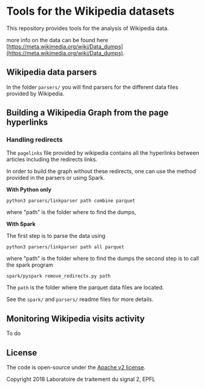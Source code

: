 # Tools for the Wikipedia datasets

This repository provides tools for the analysis of Wikipedia data. 

more info on the data can be found here [https://meta.wikimedia.org/wiki/Data_dumps](https://meta.wikimedia.org/wiki/Data_dumps).

## Wikipedia data parsers

In the folder `parsers/` you will find parsers for the different data files provided by Wikipedia.


## Building a Wikipedia Graph from the page hyperlinks

### Handling redirects

The `pagelinks` file provided by wikipedia contains all the hyperlinks between articles including the redirects links. 

In order to build the graph without these redirects, one can use the method provided in the parsers or using Spark.

**With Python only**

```
python3 parsers/linkparser path combine parquet
```
where "path" is the folder where to find the dumps,

**With Spark** 

The first step is to parse the data using 
```
python3 parsers/linkparser path all parquet
```
where "path" is the folder where to find the dumps
the second step is to call the spark program
```
spark/pyspark remove_redirects.py path
```
The `path` is the folder where the parquet data files are located.

See the `spark/` and `parsers/` readme files for more details.

## Monitoring Wikipedia visits activity

To do

## License

The code is open-source under the [Apache v2 license](https://www.apache.org/licenses/LICENSE-2.0.html).

Copyright 2018 Laboratoire de traitement du signal 2, EPFL